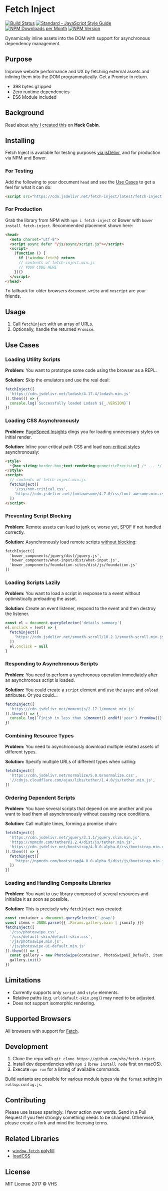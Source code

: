 # Fetch Inject

[![Build Status](https://travis-ci.org/vhs/fetch-inject.svg?branch=master)](https://travis-ci.org/vhs/fetch-inject)
[![Standard - JavaScript Style Guide](https://img.shields.io/badge/code_style-standard-brightgreen.svg)](http://standardjs.com/)
[![NPM Downloads per Month](https://img.shields.io/npm/dm/fetch-inject.svg)](https://www.npmjs.com/package/fetch-inject)
[![NPM Version](https://img.shields.io/npm/v/fetch-inject.svg)](https://www.npmjs.com/package/fetch-inject)

Dynamically inline assets into the DOM with support for asynchronous dependency management.

## Purpose

Improve website performance and UX by fetching external assets and inlining them into the DOM programmatically. Get a Promise in return.

- 398 bytes gzipped
- Zero runtime dependencies
- ES6 Module included

## Background

Read about [why I created this](https://hackcabin.com/post/managing-asynchronous-dependencies-javascript/) on **Hack Cabin**.

## Installing

Fetch Inject is available for testing purposes [via jsDelivr](http://www.jsdelivr.com/projects/fetch-inject), and for production via NPM and Bower.

### For Testing

Add the following to your document `head` and see the [Use Cases](#use-cases) to get a feel for what it can do:

```html
<script src="https://cdn.jsdelivr.net/fetch-inject/latest/fetch-inject.min.js"></script>
```

### For Production

Grab the library from NPM with `npm i fetch-inject` or Bower with `bower install fetch-inject`. Recommended placement shown here:

```html
<head>
  <meta charset="utf-8">
  <script async defer "/js/async/script.js"></script>
  <script>
    (function () {
      if (!window.fetch) return
      // contents of fetch-inject.min.js
      // YOUR CODE HERE
    })()
  </script>
</head>
```

To fallback for older browsers `document.write` and `noscript` are your friends.

## Usage

1. Call `fetchInject` with an array of URLs.
1. Optionally, handle the returned `Promise`.

## Use Cases

### Loading Utility Scripts

**Problem:**
You want to prototype some code using the browser as a REPL.

**Solution:**
Skip the emulators and use the real deal:

```js
fetchInject([
  'https://cdn.jsdelivr.net/lodash/4.17.4/lodash.min.js'
]).then(() => {
  console.log(`Successfully loaded Lodash ${_.VERSION}`)
})
```

### Loading CSS Asynchronously

**Problem:**
[PageSpeed Insights](https://developers.google.com/speed/pagespeed/insights/) dings you for loading unnecessary styles on initial render.

**Solution:**
Inline your critical path CSS and load [non-critical styles](https://gist.github.com/scottjehl/87176715419617ae6994) asynchronously:

```html
<style>
  *{box-sizing:border-box;text-rendering:geometricPrecision} /* ... */
</style>
<script>
  // contents of fetch-inject.min.js
  fetchInject([
    '/css/non-critical.css',
    'https://cdn.jsdelivr.net/fontawesome/4.7.0/css/font-awesome.min.css'
  ])
</script>
```

### Preventing Script Blocking

**Problem:**
Remote assets can lead to [jank](http://jankfree.org/) or, worse yet, [SPOF](https://www.stevesouders.com/blog/2010/06/01/frontend-spof/) if not handled correctly.

**Solution:**
Asynchronously load remote scripts [without blocking](https://www.stevesouders.com/blog/2009/04/27/loading-scripts-without-blocking/):

```html
fetchInject([
  'bower_components/jquery/dist/jquery.js',
  'bower_components/what-input/dist/what-input.js',
  'bower_components/foundation-sites/dist/js/foundation.js'
])
```

### Loading Scripts Lazily

**Problem:**
You want to load a script in response to a event without optimistically preloading the asset.

**Solution:**
Create an event listener, respond to the event and then destroy the listener.

```js
const el = document.querySelector('details summary')
el.onclick = (evt) => {
  fetchInject([
    'https://cdn.jsdelivr.net/smooth-scroll/10.2.1/smooth-scroll.min.js'
  ])
  el.onclick = null  
}
```

### Responding to Asynchronous Scripts

**Problem:**
You need to perform a synchronous operation immediately after an asynchronous script is loaded.

**Solution:**
You could create a `script` element and use the [`async`](http://devdocs.io/html/attributes#async-attribute) and `onload` attributes. Or you could...

```js
fetchInject([
  'https://cdn.jsdelivr.net/momentjs/2.17.1/moment.min.js'
]).then(() => {
  console.log(`Finish in less than ${moment().endOf('year').fromNow()}`)
})
```

### Combining Resource Types

**Problem:**
You need to asynchronously download multiple related assets of different types.

**Solution:**
Specify multiple URLs of different types when calling:

```js
fetchInject([
  'https://cdn.jsdelivr.net/normalize/5.0.0/normalize.css',
  '//cdnjs.cloudflare.com/ajax/libs/tether/1.4.0/js/tether.min.js',
])
```

### Ordering Dependent Scripts

**Problem:**
You have several scripts that depend on one another and you want to load them all asynchronously without causing race conditions.

**Solution:**
Call multiple times, forming a promise chain:

```js
fetchInject([
  'https://cdn.jsdelivr.net/jquery/3.1.1/jquery.slim.min.js',
  'https://npmcdn.com/tether@1.2.4/dist/js/tether.min.js',
  'https://cdn.jsdelivr.net/bootstrap/4.0.0-alpha.6/css/bootstrap.min.css'
]).then(() => {
  fetchInject([
    'https://npmcdn.com/bootstrap@4.0.0-alpha.5/dist/js/bootstrap.min.js'
  ])
})
```

### Loading and Handling Composite Libraries

**Problem:**
You want to use library composed of several resources and initialize it as soon as possible.

**Solution:**
This is precisely why `fetchInject` was created:

```js
const container = document.querySelector('.pswp')
const items = JSON.parse({{ .Params.gallery.main | jsonify }})
fetchInject([
  '/css/photoswipe.css',
  '/css/default-skin/default-skin.css',
  '/js/photoswipe.min.js',
  '/js/photoswipe-ui-default.min.js'
]).then(() => {
  const gallery = new PhotoSwipe(container, PhotoSwipeUI_Default, items)
  gallery.init()
})
```

## Limitations

- Currently supports only `script` and `style` elements.
- Relative paths (e.g. `url(default-skin.png)`) may need to be adjusted.
- Does not support isomorphic rendering.

## Supported Browsers

All browsers with support for [Fetch](http://caniuse.com/#feat=fetch).

## Development

1. Clone the repo with `git clone https://github.com/vhs/fetch-inject`.
1. Install dev dependencies with `npm i` (`brew install node` first on macOS).
1. Execute `npm run` for a listing of available commands.

Build variants are possible for various module types via the `format` setting in `rollup.config.js`.

## Contributing

Please use Issues sparingly. I favor action over words. Send in a Pull Request if you feel strongly something needs to be changed. Otherwise, please create a fork and mind the licensing terms.

## Related Libraries

- [`window.fetch` polyfill](https://github.com/github/fetch)
- [loadCSS](https://github.com/filamentgroup/loadCSS/)

## License

MIT License 2017 © VHS
